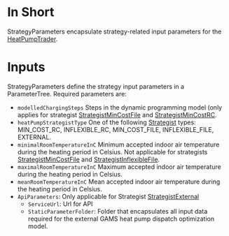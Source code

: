 # In Short

StrategyParameters encapsulate strategy-related input parameters for the [HeatPumpTrader](../Agents/HeatPumpTrader.md).

# Inputs

StrategyParameters define the strategy input parameters in a ParameterTree. Required parameters are:
* `modelledChargingSteps` Steps in the dynamic programming model (only applies for strategist [StrategistMinCostFile](./StrategistMinCostFile(HeatPump).md) and [StrategistMinCostRC](./StrategistMinCostRC(HeatPump).md).
* `heatPumpStrategistType` One of the following [Strategist](./HeatPumpStrategist.md) types: MIN_COST_RC, INFLEXIBLE_RC, MIN_COST_FILE, INFLEXIBLE_FILE, EXTERNAL.
* `minimalRoomTemperatureInC` Minimum accepted indoor air temperature during the heating period in Celsius. Not applicable for strategists [StrategistMinCostFile](./StrategistMinCostFile(HeatPump).md) and [StrategistInflexibleFile](./StrategistInflexibleFile(HeatPump).md).
* `maximalRoomTemperatureInC` Maximum accepted indoor air temperature during the heating period in Celsius.
* `meanRoomTemperatureInC` Mean accepted indoor air temperature during the heating period in Celsius.
* `ApiParameters`: Only applicable for Strategist [StrategistExternal](./StrategistExternal(HeatPump).md)
  * `ServiceUrl`: Url for API
  * `StaticParameterFolder`: Folder that encapsulates all input data required for the external GAMS heat pump dispatch optimization model.

